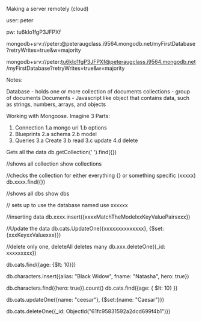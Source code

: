 Making a server remotely (cloud)

user: peter

pw: tu6kIo1fgP3JFPXf

mongodb+srv://peter:<password>@peteraugclass.i9564.mongodb.net/myFirstDatabase?retryWrites=true&w=majority

mongodb+srv://peter:tu6kIo1fgP3JFPXf@peteraugclass.i9564.mongodb.net/myFirstDatabase?retryWrites=true&w=majority

Notes:

Database - holds one or more collection of documents
collections - group of documents
Documents - Javascript like object that contains data, such as strings, numbers, arrays, and objects

Working with Mongoose. Imagine 3 Parts:

1. Connection
   1.a mongo uri
   1.b options
2. Blueprints
   2.a schema
   2.b model
3. Queries
   3.a Create
   3.b read
   3.c update
   4.d delete

Gets all the data
db.getCollection(' ').find({})

//shows all collection
show collections

//checks the collection for either everything {} or something specific (xxxxx)
db.xxxx.find({})

//shows all dbs
show dbs

// sets up to use the database named
use xxxxxx

//inserting data
db.xxxx.insert({xxxxMatchTheModelxxKeyValuePairsxxx})

//Update the data
db.cats.UpdateOne({xxxxxxxxxxxxxx}, {$set:{xxxKeyxxValuexxx}})

//delete only one, deleteAll deletes many
db.xxx.deleteOne({\_id: xxxxxxxxx})

db.cats.find({age: {$lt: 10}})

db.characters.insert({alias: "Black Widow", fname: "Natasha", hero: true})

db.characters.find({hero: true}).count()
db.cats.find({age: { $lt: 10} })

db.cats.updateOne({name: "ceesar"}, {$set:{name: "Caesar"}})

db.cats.deleteOne({\_id: ObjectId("61fc95831592a2dcd699f4b1")})
